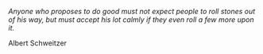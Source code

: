 <i>Anyone who proposes to do good must not expect people to roll stones out of his way, but must accept his lot calmly if they even roll a few more upon it. </i>

Albert Schweitzer